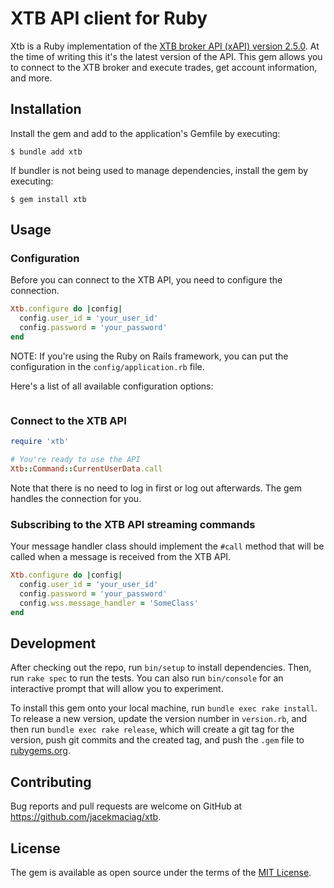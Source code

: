 # XTB API client for Ruby

Xtb is a Ruby implementation of the [XTB broker API (xAPI) version 2.5.0](http://developers.xstore.pro/documentation/2.5.0).
At the time of writing this it's the latest version of the API.
This gem allows you to connect to the XTB broker and execute trades, get account information, and more.

## Installation

Install the gem and add to the application's Gemfile by executing:

    $ bundle add xtb

If bundler is not being used to manage dependencies, install the gem by executing:

    $ gem install xtb

## Usage

### Configuration

Before you can connect to the XTB API, you need to configure the connection.

```ruby
Xtb.configure do |config|
  config.user_id = 'your_user_id'
  config.password = 'your_password'
end
```

NOTE: If you're using the Ruby on Rails framework, you can put the configuration in the `config/application.rb` file.

Here's a list of all available configuration options:
```ruby

```

### Connect to the XTB API

```ruby
require 'xtb'

# You're ready to use the API
Xtb::Command::CurrentUserData.call
```
Note that there is no need to log in first or log out afterwards. The gem handles the connection for you.

### Subscribing to the XTB API streaming commands

Your message handler class should implement the `#call` method that will be called when a message is received from the XTB API.

```ruby
Xtb.configure do |config|
  config.user_id = 'your_user_id'
  config.password = 'your_password'
  config.wss.message_handler = 'SomeClass'
end
```

## Development

After checking out the repo, run `bin/setup` to install dependencies. Then, run `rake spec` to run the tests. You can also run `bin/console` for an interactive prompt that will allow you to experiment.

To install this gem onto your local machine, run `bundle exec rake install`. To release a new version, update the version number in `version.rb`, and then run `bundle exec rake release`, which will create a git tag for the version, push git commits and the created tag, and push the `.gem` file to [rubygems.org](https://rubygems.org).

## Contributing

Bug reports and pull requests are welcome on GitHub at https://github.com/jacekmaciag/xtb.

## License

The gem is available as open source under the terms of the [MIT License](https://opensource.org/licenses/MIT).
